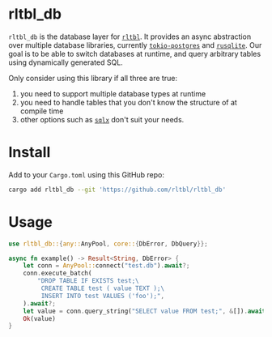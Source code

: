 # rltbl_db

`rltbl_db` is the database layer for [`rltbl`](https://github.com/rltbl/relatable).
It provides an async abstraction over multiple database libraries, currently
[`tokio-postgres`](https://github.com/rust-postgres/rust-postgres)
and [`rusqlite`](https://github.com/rusqlite/rusqlite).
Our goal is to be able to switch databases at runtime,
and query arbitrary tables using dynamically generated SQL.

Only consider using this library if all three are true:

1. you need to support multiple database types at runtime
2. you need to handle tables that you don't know the structure of at compile time
3. other options such as
   [`sqlx`](https://github.com/launchbadge/sqlx)
   don't suit your needs.

# Install

Add to your `Cargo.toml` using this GitHub repo:

```sh
cargo add rltbl_db --git 'https://github.com/rltbl/rltbl_db'
```

# Usage

```rust
use rltbl_db::{any::AnyPool, core::{DbError, DbQuery}};

async fn example() -> Result<String, DbError> {
    let conn = AnyPool::connect("test.db").await?;
    conn.execute_batch(
        "DROP TABLE IF EXISTS test;\
         CREATE TABLE test ( value TEXT );\
         INSERT INTO test VALUES ('foo');",
    ).await?;
    let value = conn.query_string("SELECT value FROM test;", &[]).await?;
    Ok(value)
}
```
